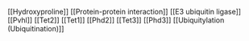 [[Hydroxyproline]]
[[Protein-protein interaction]]
[[E3 ubiquitin ligase]]
[[Pvhl]]
[[Tet2]]
[[Tet1]]
[[Phd2]]
[[Tet3]]
[[Phd3]]
[[Ubiquitylation (Ubiquitination)]]
